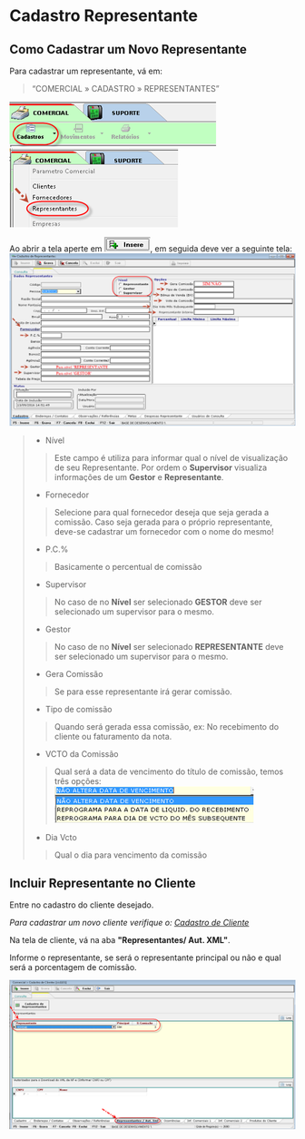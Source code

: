 # Cadastro Representante
## Como Cadastrar um Novo Representante
Para cadastrar um representante, vá em:
> “COMERCIAL » CADASTRO » REPRESENTANTES”

![1](/img/cadastro-representante/1.png)  
![2](/img/cadastro-representante/2.png)  

Ao abrir a tela aperte em ![Insere](/img/botoeskm/insere.png), em seguida deve ver  a seguinte tela:  
![4](/img/cadastro-representante/4.png)  

> - Nível
>> Este campo é utiliza para informar qual o nível de visualização de seu Representante. Por ordem o **Supervisor** visualiza informações de um **Gestor** e **Representante**.  
> - Fornecedor
>> Selecione para qual fornecedor deseja que seja gerada a comissão. Caso seja gerada para o próprio representante, deve-se cadastrar um fornecedor com o nome do mesmo!
> - P.C.%
>> Basicamente o percentual  de comissão
> - Supervisor
>> No caso de no **Nível** ser selecionado **GESTOR** deve ser selecionado um supervisor para o mesmo.
> - Gestor
>> No caso de no **Nível** ser selecionado **REPRESENTANTE** deve ser selecionado um supervisor para o mesmo.
> - Gera Comissão
>> Se para esse representante irá gerar comissão.
> - Tipo de comissão
>> Quando será gerada essa comissão, ex: No recebimento do cliente ou faturamento da nota.  
> - VCTO da Comissão  
>> Qual será a data de vencimento do título de comissão, temos três opções:  
>> ![5](/img/cadastro-representante/5.png)  
> - Dia Vcto
>> Qual o dia para vencimento da comissão

## Incluir Representante no Cliente  

Entre no cadastro do cliente desejado.  

*Para cadastrar um novo cliente verifique o: [Cadastro de Cliente](/modulos/comercial/cadastro/cadastro-cliente.md)*  

Na tela de cliente, vá na aba **"Representantes/ Aut. XML"**.

Informe o representante, se será o representante principal ou não e qual será a porcentagem de comissão.  

![6](/img/cadastro-representante/6.png)  